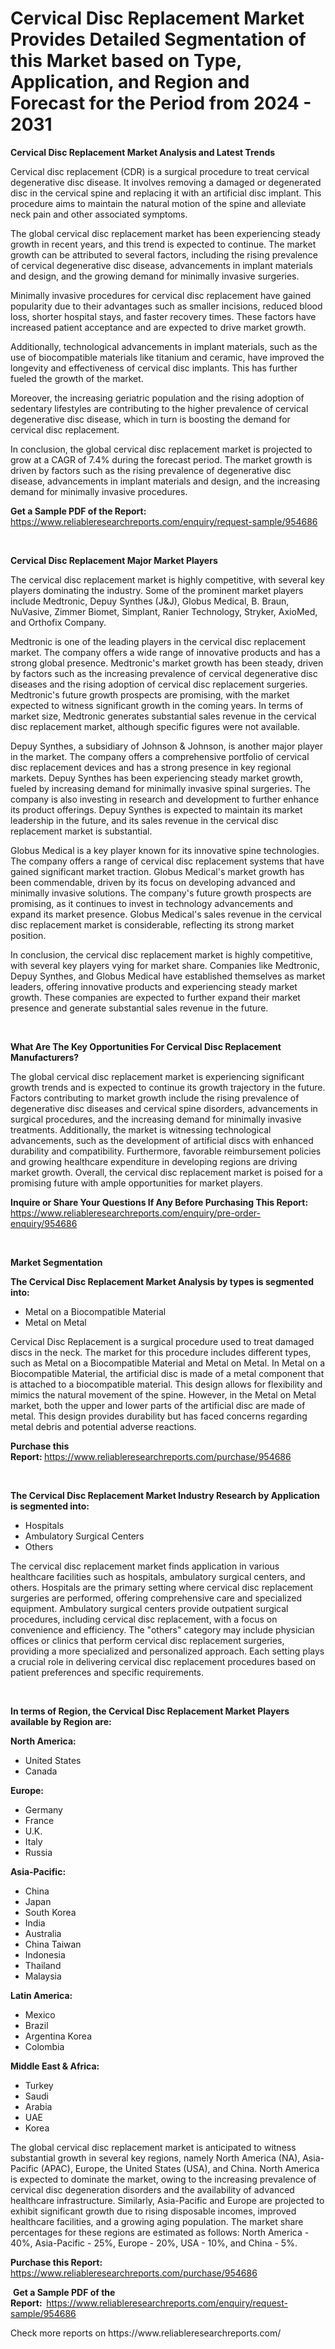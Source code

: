 <p><h1>Cervical Disc Replacement Market Provides Detailed Segmentation of this Market based on Type, Application, and Region and Forecast for the Period from 2024 - 2031</h1></p><p><strong>Cervical Disc Replacement Market Analysis and Latest Trends</strong></p>
<p><p>Cervical disc replacement (CDR) is a surgical procedure to treat cervical degenerative disc disease. It involves removing a damaged or degenerated disc in the cervical spine and replacing it with an artificial disc implant. This procedure aims to maintain the natural motion of the spine and alleviate neck pain and other associated symptoms.</p><p>The global cervical disc replacement market has been experiencing steady growth in recent years, and this trend is expected to continue. The market growth can be attributed to several factors, including the rising prevalence of cervical degenerative disc disease, advancements in implant materials and design, and the growing demand for minimally invasive surgeries.</p><p>Minimally invasive procedures for cervical disc replacement have gained popularity due to their advantages such as smaller incisions, reduced blood loss, shorter hospital stays, and faster recovery times. These factors have increased patient acceptance and are expected to drive market growth.</p><p>Additionally, technological advancements in implant materials, such as the use of biocompatible materials like titanium and ceramic, have improved the longevity and effectiveness of cervical disc implants. This has further fueled the growth of the market.</p><p>Moreover, the increasing geriatric population and the rising adoption of sedentary lifestyles are contributing to the higher prevalence of cervical degenerative disc disease, which in turn is boosting the demand for cervical disc replacement.</p><p>In conclusion, the global cervical disc replacement market is projected to grow at a CAGR of 7.4% during the forecast period. The market growth is driven by factors such as the rising prevalence of degenerative disc disease, advancements in implant materials and design, and the increasing demand for minimally invasive procedures.</p></p>
<p><strong>Get a Sample PDF of the Report:&nbsp;</strong> <a href="https://www.reliableresearchreports.com/enquiry/request-sample/954686">https://www.reliableresearchreports.com/enquiry/request-sample/954686</a></p>
<p>&nbsp;</p>
<p><strong>Cervical Disc Replacement Major Market Players</strong></p>
<p><p>The cervical disc replacement market is highly competitive, with several key players dominating the industry. Some of the prominent market players include Medtronic, Depuy Synthes (J&J), Globus Medical, B. Braun, NuVasive, Zimmer Biomet, Simplant, Ranier Technology, Stryker, AxioMed, and Orthofix Company.</p><p>Medtronic is one of the leading players in the cervical disc replacement market. The company offers a wide range of innovative products and has a strong global presence. Medtronic's market growth has been steady, driven by factors such as the increasing prevalence of cervical degenerative disc diseases and the rising adoption of cervical disc replacement surgeries. Medtronic's future growth prospects are promising, with the market expected to witness significant growth in the coming years. In terms of market size, Medtronic generates substantial sales revenue in the cervical disc replacement market, although specific figures were not available.</p><p>Depuy Synthes, a subsidiary of Johnson & Johnson, is another major player in the market. The company offers a comprehensive portfolio of cervical disc replacement devices and has a strong presence in key regional markets. Depuy Synthes has been experiencing steady market growth, fueled by increasing demand for minimally invasive spinal surgeries. The company is also investing in research and development to further enhance its product offerings. Depuy Synthes is expected to maintain its market leadership in the future, and its sales revenue in the cervical disc replacement market is substantial.</p><p>Globus Medical is a key player known for its innovative spine technologies. The company offers a range of cervical disc replacement systems that have gained significant market traction. Globus Medical's market growth has been commendable, driven by its focus on developing advanced and minimally invasive solutions. The company's future growth prospects are promising, as it continues to invest in technology advancements and expand its market presence. Globus Medical's sales revenue in the cervical disc replacement market is considerable, reflecting its strong market position.</p><p>In conclusion, the cervical disc replacement market is highly competitive, with several key players vying for market share. Companies like Medtronic, Depuy Synthes, and Globus Medical have established themselves as market leaders, offering innovative products and experiencing steady market growth. These companies are expected to further expand their market presence and generate substantial sales revenue in the future.</p></p>
<p>&nbsp;</p>
<p><strong>What Are The Key Opportunities For Cervical Disc Replacement Manufacturers?</strong></p>
<p><p>The global cervical disc replacement market is experiencing significant growth trends and is expected to continue its growth trajectory in the future. Factors contributing to market growth include the rising prevalence of degenerative disc diseases and cervical spine disorders, advancements in surgical procedures, and the increasing demand for minimally invasive treatments. Additionally, the market is witnessing technological advancements, such as the development of artificial discs with enhanced durability and compatibility. Furthermore, favorable reimbursement policies and growing healthcare expenditure in developing regions are driving market growth. Overall, the cervical disc replacement market is poised for a promising future with ample opportunities for market players.</p></p>
<p><strong>Inquire or Share Your Questions If Any Before Purchasing This Report:</strong> <a href="https://www.reliableresearchreports.com/enquiry/pre-order-enquiry/954686">https://www.reliableresearchreports.com/enquiry/pre-order-enquiry/954686</a></p>
<p>&nbsp;</p>
<p><strong>Market Segmentation</strong></p>
<p><strong>The Cervical Disc Replacement Market Analysis by types is segmented into:</strong></p>
<p><ul><li>Metal on a Biocompatible Material</li><li>Metal on Metal</li></ul></p>
<p><p>Cervical Disc Replacement is a surgical procedure used to treat damaged discs in the neck. The market for this procedure includes different types, such as Metal on a Biocompatible Material and Metal on Metal. In Metal on a Biocompatible Material, the artificial disc is made of a metal component that is attached to a biocompatible material. This design allows for flexibility and mimics the natural movement of the spine. However, in the Metal on Metal market, both the upper and lower parts of the artificial disc are made of metal. This design provides durability but has faced concerns regarding metal debris and potential adverse reactions.</p></p>
<p><strong>Purchase this Report:&nbsp;</strong><a href="https://www.reliableresearchreports.com/purchase/954686">https://www.reliableresearchreports.com/purchase/954686</a></p>
<p>&nbsp;</p>
<p><strong>The Cervical Disc Replacement Market Industry Research by Application is segmented into:</strong></p>
<p><ul><li>Hospitals</li><li>Ambulatory Surgical Centers</li><li>Others</li></ul></p>
<p><p>The cervical disc replacement market finds application in various healthcare facilities such as hospitals, ambulatory surgical centers, and others. Hospitals are the primary setting where cervical disc replacement surgeries are performed, offering comprehensive care and specialized equipment. Ambulatory surgical centers provide outpatient surgical procedures, including cervical disc replacement, with a focus on convenience and efficiency. The "others" category may include physician offices or clinics that perform cervical disc replacement surgeries, providing a more specialized and personalized approach. Each setting plays a crucial role in delivering cervical disc replacement procedures based on patient preferences and specific requirements.</p></p>
<p>&nbsp;</p>
<p><strong>In terms of Region, the Cervical Disc Replacement Market Players available by Region are:</strong></p>
<p>
    <p> <strong> North America: </strong>
        <ul>
            <li>United States</li>
            <li>Canada</li>
        </ul>
        </p> 
    <p> <strong> Europe: </strong>
        <ul>
            <li>Germany</li>
            <li>France</li>
            <li>U.K.</li>
            <li>Italy</li>
            <li>Russia</li>
        </ul>
        </p> 
    <p> <strong> Asia-Pacific: </strong>
        <ul>
            <li>China</li>
            <li>Japan</li>
            <li>South Korea</li>
            <li>India</li>
            <li>Australia</li>
            <li>China Taiwan</li>
            <li>Indonesia</li>
            <li>Thailand</li>
            <li>Malaysia</li>
        </ul>
        </p> 
    <p> <strong> Latin America: </strong>
        <ul>
            <li>Mexico</li>
            <li>Brazil</li>
            <li>Argentina Korea</li>
            <li>Colombia</li>
        </ul>
        </p> 
    <p> <strong> Middle East & Africa: </strong>
        <ul>
            <li>Turkey</li>
            <li>Saudi</li>
            <li>Arabia</li>
            <li>UAE</li>
            <li>Korea</li>
        </ul>
    </p>
    </p>
<p><p>The global cervical disc replacement market is anticipated to witness substantial growth in several key regions, namely North America (NA), Asia-Pacific (APAC), Europe, the United States (USA), and China. North America is expected to dominate the market, owing to the increasing prevalence of cervical disc degeneration disorders and the availability of advanced healthcare infrastructure. Similarly, Asia-Pacific and Europe are projected to exhibit significant growth due to rising disposable incomes, improved healthcare facilities, and a growing aging population. The market share percentages for these regions are estimated as follows: North America - 40%, Asia-Pacific - 25%, Europe - 20%, USA - 10%, and China - 5%.</p></p>
<p><strong>Purchase this Report: </strong><a href="https://www.reliableresearchreports.com/purchase/954686">https://www.reliableresearchreports.com/purchase/954686</a></p>
<p>&nbsp;<strong>Get a Sample PDF of the Report:&nbsp;&nbsp;</strong><a href="https://www.reliableresearchreports.com/enquiry/request-sample/954686">https://www.reliableresearchreports.com/enquiry/request-sample/954686</a></p>
<p><strong></strong></p>
<p>Check more reports on https://www.reliableresearchreports.com/</p>